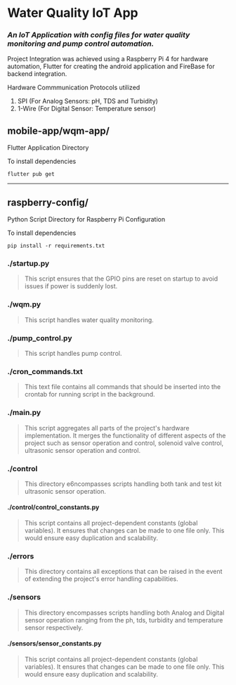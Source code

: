 # **Water Quality IoT App**
### *An IoT Application with config files for water quality monitoring and pump control automation.*
      
Project Integration was achieved using a Raspberry Pi 4 for hardware automation, Flutter for creating the android application and FireBase for backend integration.

Hardware Commmunication Protocols utilized
1. SPI (For Analog Sensors: pH, TDS and Turbidity)
2. 1-Wire (For Digital Sensor: Temperature sensor)


## mobile-app/wqm-app/ 
Flutter Application Directory

To install dependencies

    flutter pub get
---

## raspberry-config/

Python Script Directory for Raspberry Pi Configuration

To install dependencies

    pip install -r requirements.txt

### ./startup.py
>This script ensures that the GPIO pins are reset on startup to avoid issues if power is suddenly lost.

### ./wqm.py
>This script handles water quality monitoring.

### ./pump_control.py
>This script handles pump control.

### ./cron_commands.txt
>This text file contains all commands that should be inserted into the crontab for running script in the background.

### ./main.py
>This script aggregates all parts of the project's hardware implementation.
It merges the functionality of different aspects of the project such as 
sensor operation and control, solenoid valve control, ultrasonic sensor
operation and control.

### ./control

>This directory e6ncompasses scripts handling both tank and test kit ultrasonic sensor operation.

#### ./control/control_constants.py
>This script contains all project-dependent constants (global variables).
It ensures that changes can be made to one file only.
This would ensure easy duplication and scalability.

### ./errors
>This directory contains all exceptions that can be raised in the event of extending the project's error handling capabilities.

### ./sensors
>This directory encompasses scripts handling both Analog and Digital sensor operation ranging from the ph, tds, turbidity and temperature sensor respectively.

#### ./sensors/sensor_constants.py
>This script contains all project-dependent constants (global variables).
It ensures that changes can be made to one file only.
This would ensure easy duplication and scalability.